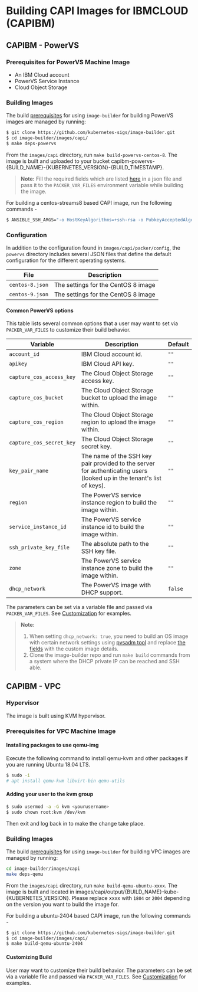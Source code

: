 # Building CAPI Images for IBMCLOUD (CAPIBM)

## CAPIBM - PowerVS

### Prerequisites for PowerVS Machine Image

- An IBM Cloud account
- PowerVS Service Instance
- Cloud Object Storage

### Building Images

The build [prerequisites](../capi.md#prerequisites) for using `image-builder` for building PowerVS images are managed by running:

```bash
$ git clone https://github.com/kubernetes-sigs/image-builder.git
$ cd image-builder/images/capi/
$ make deps-powervs
```

From the `images/capi` directory, run `make build-powervs-centos-8`. The image is built and uploaded to your bucket capibm-powervs-{BUILD_NAME}-{KUBERNETES_VERSION}-{BUILD_TIMESTAMP}.

> **Note:** Fill the required fields which are listed [here](#common-powervs-options) in a json file and pass it to the `PACKER_VAR_FILES` environment variable while building the image.

For building a centos-streams8 based CAPI image, run the following commands -

```bash
$ ANSIBLE_SSH_ARGS="-o HostKeyAlgorithms=+ssh-rsa -o PubkeyAcceptedAlgorithms=+ssh-rsa" PACKER_VAR_FILES=variables.json make build-powervs-centos-8
```

### Configuration

In addition to the configuration found in `images/capi/packer/config`, the `powervs` directory includes several JSON files that define the default configuration for the different operating systems.

| File | Description |
|------|-------------|
| `centos-8.json` | The settings for the CentOS 8 image |
| `centos-9.json` | The settings for the CentOS 8 image |

#### Common PowerVS options

This table lists several common options that a user may want to set via `PACKER_VAR_FILES` to customize their build behavior.

| Variable                 | Description                                                                                                            | Default |
|--------------------------|------------------------------------------------------------------------------------------------------------------------|---------|
| `account_id`             | IBM Cloud account id.                                                                                                  | `""`    |
| `apikey`                 | IBM Cloud API key.                                                                                                     | `""`    |
| `capture_cos_access_key` | The Cloud Object Storage access key.                                                                                   | `""`    |
| `capture_cos_bucket`     | The Cloud Object Storage bucket to upload the image within.                                                            | `""`    |
| `capture_cos_region`     | The Cloud Object Storage region to upload the image within.                                                            | `""`    |
| `capture_cos_secret_key` | The Cloud Object Storage secret key.                                                                                   | `""`    |
| `key_pair_name`          | The name of the SSH key pair provided to the server for authenticating users (looked up in the tenant's list of keys). | `""`    |
| `region`                 | The PowerVS service instance region to build the image within.                                                         | `""`    |
| `service_instance_id`    | The PowerVS service instance id to build the image within.                                                             | `""`    |
| `ssh_private_key_file`   | The absolute path to the SSH key file.                                                                                 | `""`    |
| `zone`                   | The PowerVS service instance zone to build the image within.                                                           | `""`    |
| `dhcp_network`           | The PowerVS image with DHCP support.                                                                                   | `false` |

The parameters can be set via a variable file and passed via `PACKER_VAR_FILES`. See [Customization](../capi.md#customization) for examples.


> **Note:**
> 1. When setting `dhcp_network: true`, you need to build an OS image with certain network settings using [pvsadm tool](https://github.com/ppc64le-cloud/pvsadm/blob/main/docs/Build%20DHCP%20enabled%20Centos%20Images.md) and replace [the fields](https://github.com/kubernetes-sigs/image-builder/blob/cb925047f388090a0db3430ca3172da63eff952c/images/capi/packer/powervs/centos-8.json#L6) with the custom image details.
> 2. Clone the image-builder repo and run `make build` commands from a system where the DHCP private IP can be reached and SSH able.

## CAPIBM - VPC

### Hypervisor

The image is built using KVM hypervisor.

### Prerequisites for VPC Machine Image

#### Installing packages to use qemu-img

Execute the following command to install qemu-kvm and other packages if you are running Ubuntu 18.04 LTS.

```bash
$ sudo -i
# apt install qemu-kvm libvirt-bin qemu-utils
```

#### Adding your user to the kvm group

```bash
$ sudo usermod -a -G kvm <yourusername>
$ sudo chown root:kvm /dev/kvm
```

Then exit and log back in to make the change take place.

### Building Images

The build [prerequisites](../capi.md#prerequisites) for using `image-builder` for building VPC images are managed by running:

```bash
cd image-builder/images/capi
make deps-qemu
```

From the `images/capi` directory, run `make build-qemu-ubuntu-xxxx`. The image is built and located in images/capi/output/{BUILD_NAME}-kube-{KUBERNETES_VERSION}. Please replace xxxx with `1804` or `2004` depending on the version you want to build the image for.

For building a ubuntu-2404 based CAPI image, run the following commands -

```bash
$ git clone https://github.com/kubernetes-sigs/image-builder.git
$ cd image-builder/images/capi/
$ make build-qemu-ubuntu-2404
```

#### Customizing Build

User may want to customize their build behavior. The parameters can be set via a variable file and passed via `PACKER_VAR_FILES`. See [Customization](../capi.md#customization) for examples.
